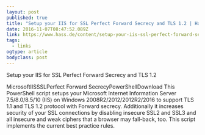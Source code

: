 ```yaml
---
layout: post 
published: true 
title: "Setup your IIS for SSL Perfect Forward Secrecy and TLS 1.2 | Hass - IT Consulting" 
date: 2016-11-07T08:47:52.089Z 
link: https://www.hass.de/content/setup-your-iis-ssl-perfect-forward-secrecy-and-tls-12 
tags:
  - links
ogtype: article 
bodyclass: post 
---
```


> 
Setup your IIS for SSL Perfect Forward Secrecy and TLS 1.2

MicrosoftIISSSLPerfect Forward SecrecyPowerShellDownload
This PowerShell script setups your Microsoft Internet Information Server 7.5/8.0/8.5/10 (IIS) on Windows 2008R2/2012/2012R2/2016 to support TLS 1.1 and TLS 1.2 protocol with Forward secrecy. Additionally it increases security of your SSL connections by disabling insecure SSL2 and SSL3 and all insecure and weak ciphers that a browser may fall-back, too. This script implements the current best practice rules.